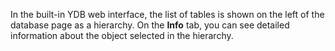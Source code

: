 In the built-in YDB web interface, the list of tables is shown on the left of the database page as a hierarchy. On the **Info** tab, you can see detailed information about the object selected in the hierarchy.

